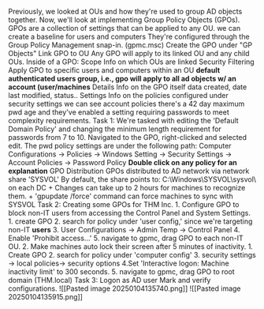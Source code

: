 Previously, we looked at OUs and how they're used to group AD objects together. Now, we'll look at implementing Group Policy Objects (GPOs). 
GPOs are a collection of settings that can be applied to any OU. 
	we can create a baseline for users and computers
They're configured through the Group Policy Management snap-in. (gpmc.msc)
	Create the GPO under "GP Objects"
	Link GPO to OU
		Any GPO will apply to its linked OU and any child OUs. 
Inside of a GPO: 
	Scope
		Info on which OUs are linked
		Security Filtering 
			Apply GPO to specific users and computers within an OU
			**default authenticated users group, i.e., gpo will apply to all ad objects w/ an account (user/machines**
	Details
		Info on the GPO itself
			data created, date last modified, status..
	Settings 
		Info on the policies configured 
			under security settings we can see account policies
			there's a 42 day maximum pwd age and they've enabled a setting requiring passwords to meet complexity requirements. 
Task 1: 
We're tasked with editing the 'Default Domain Policy' and changing the minimum length requirement for passwords from 7 to 10. 
	Navigated to the GPO, right-clicked and selected edit. 
The pwd policy settings are under the following path: 
	Computer Configurations -> Policies -> Windows Setting -> Security Settings -> Account Policies -> Password Policy
**Double click on any policy for an explanation**
GPO Distribution 
	GPOs distributed to AD network via network share 'SYSVOL'
	By default, the share points to:
		C:\Windows\SYSVOL\sysvol\ on each DC
	+ Changes can take up to 2 hours for machines to recognize them. 
		+ 'gpupdate /force' command can force machines to sync with SYSVOL 
Task 2: 
Creating some GPOs for THM Inc. 
	1. Configure GPO to block non-IT users from accessing the Control Panel and System Settings. 
		1. create GPO 
		2. search for policy under 'user config,' since we're targeting non-IT **users**
		3. User Configurations -> Admin Temp -> Control Panel 
		4. Enable 'Prohibit access...'
		5. navigate to gpmc, drag GPO to each non-IT OU. 
	2. Make machines auto lock their screen after 5 minutes of inactivity. 
		1. Create GPO
		2. search for policy under 'computer config' 
		3. security settings -> local policies-> security options
		4.Set 'Interactive logon: Machine inactivity limit' to 300 seconds. 
		5. navigate to gpmc, drag GPO to root domain (THM.local)
Task 3: 
	Logon as AD user Mark and verify configurations. 
	![[Pasted image 20250104135740.png]]
![[Pasted image 20250104135915.png]]
